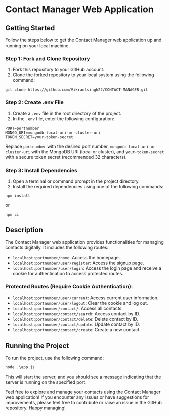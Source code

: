 # Contact Manager Web Application


## Getting Started

Follow the steps below to get the Contact Manager web application up and running on your local machine.

### Step 1: Fork and Clone Repository

1. Fork this repository to your GitHub account.
2. Clone the forked repository to your local system using the following command:

```
git clone https://github.com/Vikrantsingh22/CONTACT-MANAGER.git
```

### Step 2: Create .env File

1. Create a `.env` file in the root directory of the project.
2. In the `.env` file, enter the following configuration:

```
PORT=portnumber
MONGO_URI=mongodb-local-uri-or-cluster-uri
TOKEN_SECRET=your-token-secret
```

Replace `portnumber` with the desired port number, `mongodb-local-uri-or-cluster-uri` with the MongoDB URI (local or cluster), and `your-token-secret` with a secure token secret (recommended 32 characters).

### Step 3: Install Dependencies

1. Open a terminal or command prompt in the project directory.
2. Install the required dependencies using one of the following commands:

```
npm install
```
or

```
npm ci
```

## Description

The Contact Manager web application provides functionalities for managing contacts digitally. It includes the following routes:

- `localhost:portnumber/home`: Access the homepage.
- `localhost:portnumber/user/register`: Access the signup page.
- `localhost:portnumber/user/login`: Access the login page and receive a cookie for authentication to access protected routes.

### Protected Routes (Require Cookie Authentication):

- `localhost:portnumber/user/current`: Access current user information.
- `localhost:portnumber/user/logout`: Clear the cookie and log out.
- `localhost:portnumber/contact/`: Access all contacts.
- `localhost:portnumber/contact/search`: Access contact by ID.
- `localhost:portnumber/contact/delete`: Delete contact by ID.
- `localhost:portnumber/contact/update`: Update contact by ID.
- `localhost:portnumber/contact/create`: Create a new contact.

## Running the Project

To run the project, use the following command:

```
node .\app.js
```

This will start the server, and you should see a message indicating that the server is running on the specified port.

Feel free to explore and manage your contacts using the Contact Manager web application! If you encounter any issues or have suggestions for improvements, please feel free to contribute or raise an issue in the GitHub repository. Happy managing!
